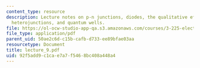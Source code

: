 ```yaml
---
content_type: resource
description: Lecture notes on p-n junctions, diodes, the qualitative effect of bias,
  heterojunctions, and quantum wells.
file: https://ol-ocw-studio-app-qa.s3.amazonaws.com/courses/3-225-electronic-and-mechanical-properties-of-materials-fall-2007/92f5add9c1cae7a7f5468bc408a448a4_lecture_9.pdf
file_type: application/pdf
parent_uid: 50ae2c6d-c15b-cafb-d733-ee89bfae03aa
resourcetype: Document
title: lecture_9.pdf
uid: 92f5add9-c1ca-e7a7-f546-8bc408a448a4
---
```

